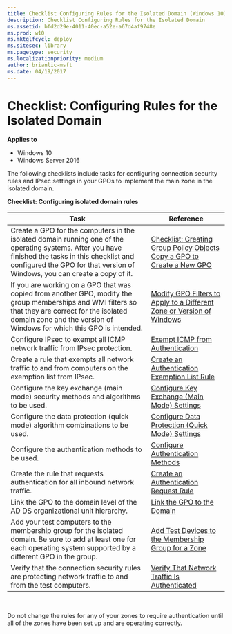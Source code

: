 ```yaml
---
title: Checklist Configuring Rules for the Isolated Domain (Windows 10)
description: Checklist Configuring Rules for the Isolated Domain
ms.assetid: bfd2d29e-4011-40ec-a52e-a67d4af9748e
ms.prod: w10
ms.mktglfcycl: deploy
ms.sitesec: library
ms.pagetype: security
ms.localizationpriority: medium
author: brianlic-msft
ms.date: 04/19/2017
---
```


# Checklist: Configuring Rules for the Isolated Domain

**Applies to**
-   Windows 10
-   Windows Server 2016

The following checklists include tasks for configuring connection security rules and IPsec settings in your GPOs to implement the main zone in the isolated domain.

**Checklist: Configuring isolated domain rules**

| Task | Reference |
| - | - |
| Create a GPO for the computers in the isolated domain running one of the operating systems. After you have finished the tasks in this checklist and configured the GPO for that version of Windows, you can create a copy of it.| [Checklist: Creating Group Policy Objects](checklist-creating-group-policy-objects.md)<br/>[Copy a GPO to Create a New GPO](copy-a-gpo-to-create-a-new-gpo.md)| 
| If you are working on a GPO that was copied from another GPO, modify the group memberships and WMI filters so that they are correct for the isolated domain zone and the version of Windows for which this GPO is intended. | [Modify GPO Filters to Apply to a Different Zone or Version of Windows](modify-gpo-filters-to-apply-to-a-different-zone-or-version-of-windows.md) |
| Configure IPsec to exempt all ICMP network traffic from IPsec protection. | [Exempt ICMP from Authentication](exempt-icmp-from-authentication.md)| 
| Create a rule that exempts all network traffic to and from computers on the exemption list from IPsec. | [Create an Authentication Exemption List Rule](create-an-authentication-exemption-list-rule.md)| 
| Configure the key exchange (main mode) security methods and algorithms to be used. | [Configure Key Exchange (Main Mode) Settings](configure-key-exchange-main-mode-settings.md)| 
| Configure the data protection (quick mode) algorithm combinations to be used. | [Configure Data Protection (Quick Mode) Settings](configure-data-protection-quick-mode-settings.md)| 
| Configure the authentication methods to be used. | [Configure Authentication Methods](configure-authentication-methods.md)| 
| Create the rule that requests authentication for all inbound network traffic. | [Create an Authentication Request Rule](create-an-authentication-request-rule.md)| 
| Link the GPO to the domain level of the AD DS organizational unit hierarchy. | [Link the GPO to the Domain](link-the-gpo-to-the-domain.md)| 
| Add your test computers to the membership group for the isolated domain. Be sure to add at least one for each operating system supported by a different GPO in the group.| [Add Test Devices to the Membership Group for a Zone](add-test-devices-to-the-membership-group-for-a-zone.md)| 
| Verify that the connection security rules are protecting network traffic to and from the test computers. | [Verify That Network Traffic Is Authenticated](verify-that-network-traffic-is-authenticated.md)| 
 

Do not change the rules for any of your zones to require authentication until all of the zones have been set up and are operating correctly.
